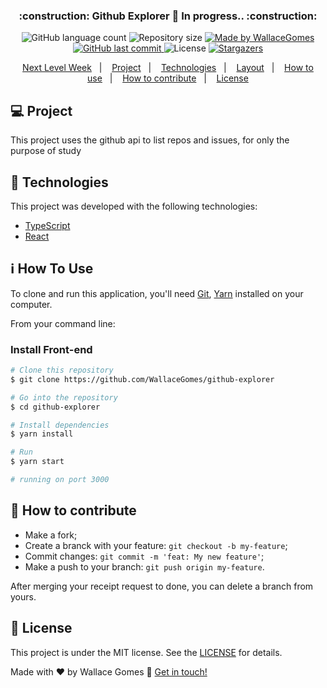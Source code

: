 <!-- Gera uma imagem no centro do readme, dê preferência para usar SVG  -->
<!-- <h1 align="center">
    <img alt="nomeDaImagem" title="#nomeDaImagem" src=".github/nome.svg" width="250px" />
</h1> -->

<h3 align="center">
	:construction: Github Explorer 🚀 In progress.. :construction:
</h3>
<p align="center">
  <!-- Mostra um botão que tem uma contagem de quantos tipos diferentes de linguagens são utilizadas nesse repositório -->
  <img alt="GitHub language count" src="https://img.shields.io/github/languages/count/WallaceGomes/github-explorer?color=%2304D361">
  <!-- Tamanho do repositório -->
  <img alt="Repository size" src="https://img.shields.io/github/repo-size/WallaceGomes/github-explorer">
	<!-- Link para o linkedin -->
  <a href="https://www.linkedin.com/in/wallace-cardoso-gomes/">
    <img alt="Made by WallaceGomes" src="https://img.shields.io/badge/made%20by-WallaceGomes-%2304D361">
  </a>
  <!-- Ultimo commit -->
  <a href="https://github.com/WallaceGomes/github-explorer/commits/master">
    <img alt="GitHub last commit" src="https://img.shields.io/github/last-commit/WallaceGomes/github-explorer">
  </a>
  <!-- Licensa -->
  <img alt="License" src="https://img.shields.io/badge/license-MIT-brightgreen">
  <!-- Quantas estrelas o repositório recebeu -->
   <a href="https://github.com/WallaceGomes/github-explorer/stargazers">
    <img alt="Stargazers" src="https://img.shields.io/github/stars/WallaceGomes/github-explorer?style=social">
  </a>
</p>

<p align="center">
  <a href="#-nlw">Next Level Week</a>&nbsp;&nbsp;&nbsp;|&nbsp;&nbsp;&nbsp;
  <a href="#-project">Project</a>&nbsp;&nbsp;&nbsp;|&nbsp;&nbsp;&nbsp;
  <a href="#rocket-Technologies">Technologies</a>&nbsp;&nbsp;&nbsp;|&nbsp;&nbsp;&nbsp;
  <a href="#-layout">Layout</a>&nbsp;&nbsp;&nbsp;|&nbsp;&nbsp;&nbsp;
  <a href="#-how-to-use">How to use</a>&nbsp;&nbsp;&nbsp;|&nbsp;&nbsp;&nbsp;
  <a href="#-how-to-contribute">How to contribute</a>&nbsp;&nbsp;&nbsp;|&nbsp;&nbsp;&nbsp;
  <a href="#memo-license">License</a>
</p>

## 💻 Project

This project uses the github api to list repos and issues, for only the purpose of study

<!-- <h1 align="center">
    <img alt="Example" title="Example" src=".github/capa.svg" width="500px" />
</h1> -->

## :rocket: Technologies

This project was developed with the following technologies:

- [TypeScript][typescript]
- [React][reactjs]


## :information_source: How To Use

To clone and run this application, you'll need [Git](https://git-scm.com), [Yarn][yarn] installed on your computer.

From your command line:

### Install Front-end

```bash
# Clone this repository
$ git clone https://github.com/WallaceGomes/github-explorer

# Go into the repository
$ cd github-explorer

# Install dependencies
$ yarn install

# Run
$ yarn start

# running on port 3000
```

## 🤔 How to contribute

- Make a fork;
- Create a branck with your feature: `git checkout -b my-feature`;
- Commit changes: `git commit -m 'feat: My new feature'`;
- Make a push to your branch: `git push origin my-feature`.

After merging your receipt request to done, you can delete a branch from yours.

## :memo: License

This project is under the MIT license. See the [LICENSE](https://github.com/WallaceGomes/github-explorer/blob/master/LICENSE) for details.

Made with ♥ by Wallace Gomes :wave: [Get in touch!](https://www.linkedin.com/in/wallace-cardoso-gomes/)

[nodejs]: https://nodejs.org/
[typescript]: https://www.typescriptlang.org/
[expo]: https://expo.io/
[reactjs]: https://reactjs.org
[rn]: https://facebook.github.io/react-native/
[yarn]: https://yarnpkg.com/
[vs]: https://code.visualstudio.com/
[vceditconfig]: https://marketplace.visualstudio.com/items?itemName=EditorConfig.EditorConfig
[vceslint]: https://marketplace.visualstudio.com/items?itemName=dbaeumer.vscode-eslint
[prettier]: https://marketplace.visualstudio.com/items?itemName=esbenp.prettier-vscode
